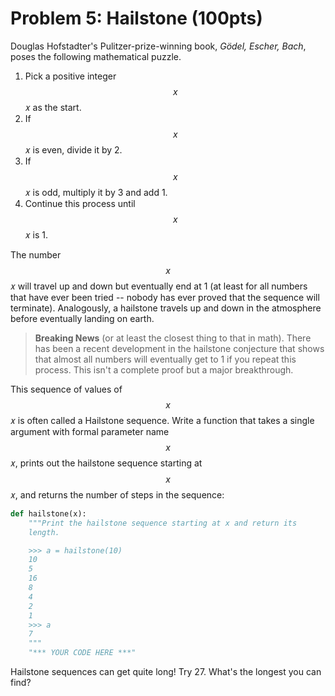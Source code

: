 # Problem 5: Hailstone (100pts)

Douglas Hofstadter's Pulitzer-prize-winning book, _Gödel, Escher, Bach_, poses the following mathematical puzzle.

1. Pick a positive integer $$x$$𝑥 as the start.
2. If $$x$$𝑥 is even, divide it by 2.
3. If $$x$$𝑥 is odd, multiply it by 3 and add 1.
4. Continue this process until $$x$$𝑥 is 1.

The number $$x$$𝑥 will travel up and down but eventually end at 1 (at least for all numbers that have ever been tried -- nobody has ever proved that the sequence will terminate). Analogously, a hailstone travels up and down in the atmosphere before eventually landing on earth.

> **Breaking News** (or at least the closest thing to that in math). There has been a recent development in the hailstone conjecture that shows that almost all numbers will eventually get to 1 if you repeat this process. This isn't a complete proof but a major breakthrough.

This sequence of values of $$x$$𝑥 is often called a Hailstone sequence. Write a function that takes a single argument with formal parameter name $$x$$𝑥, prints out the hailstone sequence starting at $$x$$𝑥, and returns the number of steps in the sequence:

```python
def hailstone(x):
    """Print the hailstone sequence starting at x and return its
    length.

    >>> a = hailstone(10)
    10
    5
    16
    8
    4
    2
    1
    >>> a
    7
    """
    "*** YOUR CODE HERE ***"
```

Hailstone sequences can get quite long! Try 27. What's the longest you can find?
